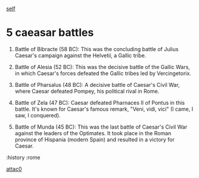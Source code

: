 
[self](history0)

# 5 caeasar battles

1. Battle of Bibracte (58 BC): This was the concluding battle of Julius Caesar's campaign against the Helvetii, a Gallic tribe.

2. Battle of Alesia (52 BC): This was the decisive battle of the Gallic Wars, in which Caesar's forces defeated the Gallic tribes led by Vercingetorix.

3. Battle of Pharsalus (48 BC): A decisive battle of Caesar's Civil War, where Caesar defeated Pompey, his political rival in Rome.

4. Battle of Zela (47 BC): Caesar defeated Pharnaces II of Pontus in this battle. It's known for Caesar's famous remark, "Veni, vidi, vici" (I came, I saw, I conquered).

5. Battle of Munda (45 BC): This was the last battle of Caesar's Civil War against the leaders of the Optimates. It took place in the Roman province of Hispania (modern Spain) and resulted in a victory for Caesar.

:history :rome

[attac0](history0.txt)

